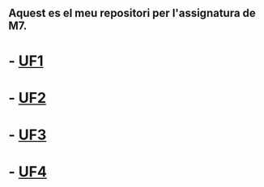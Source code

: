 ## Aquest es el meu repositori per l'assignatura de M7. 

# - [UF1](UF1)
# - [UF2](UF2)
# - [UF3](UF3)
# - [UF4](UF4)
